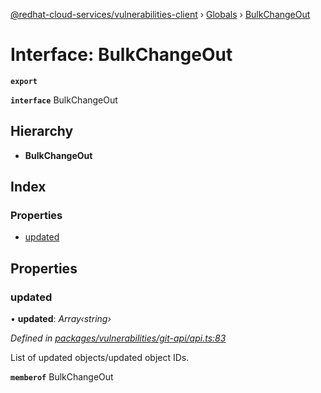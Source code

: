 [@redhat-cloud-services/vulnerabilities-client](../README.md) › [Globals](../globals.md) › [BulkChangeOut](bulkchangeout.md)

# Interface: BulkChangeOut

**`export`** 

**`interface`** BulkChangeOut

## Hierarchy

* **BulkChangeOut**

## Index

### Properties

* [updated](bulkchangeout.md#updated)

## Properties

###  updated

• **updated**: *Array‹string›*

*Defined in [packages/vulnerabilities/git-api/api.ts:83](https://github.com/Hyperkid123/javascript-clients/blob/master/packages/vulnerabilities/git-api/api.ts#L83)*

List of updated objects/updated object IDs.

**`memberof`** BulkChangeOut
